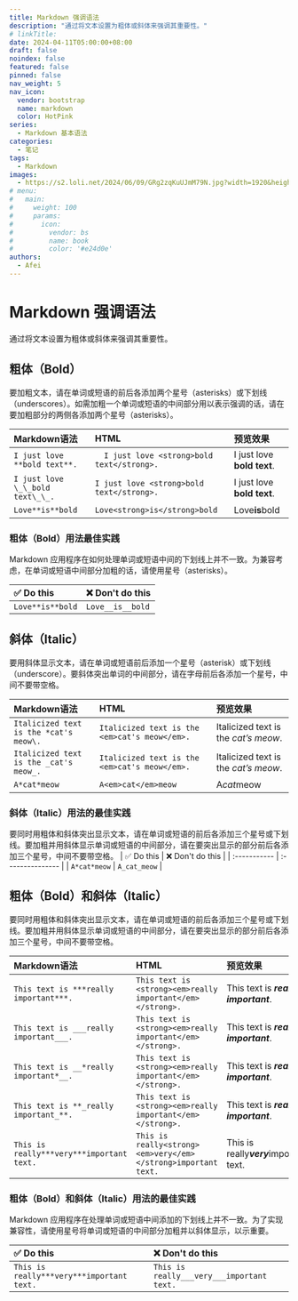```yaml
---
title: Markdown 强调语法
description: "通过将文本设置为粗体或斜体来强调其重要性。"
# linkTitle:
date: 2024-04-11T05:00:00+08:00
draft: false
noindex: false
featured: false
pinned: false
nav_weight: 5
nav_icon:
  vendor: bootstrap
  name: markdown
  color: HotPink
series:
  - Markdown 基本语法
categories:
  - 笔记
tags:
  - Markdown
images:
  - https://s2.loli.net/2024/06/09/GRg2zqKuUJmM79N.jpg?width=1920&height=1440
# menu:
#   main:
#     weight: 100
#     params:
#       icon:
#         vendor: bs
#         name: book
#         color: '#e24d0e'
authors:
  - Afei
---
```


# Markdown 强调语法
通过将文本设置为粗体或斜体来强调其重要性。
## 粗体（Bold）
要加粗文本，请在单词或短语的前后各添加两个星号（asterisks）或下划线（underscores）。如需加粗一个单词或短语的中间部分用以表示强调的话，请在要加粗部分的两侧各添加两个星号（asterisks）。

| Markdown语法                     | HTML                                       | 预览效果                   |
| :------------------------------- | :----------------------------------------- | :------------------------- |
| `I just love **bold text**.`     | `	I just love <strong>bold text</strong>.` | I just love **bold text**. |
| `I just love \_\_bold text\_\_.` | `I just love <strong>bold text</strong>.`  | I just love __bold text__. |
| `Love**is**bold	`                | `Love<strong>is</strong>bold	`             | Love**is**bold             |

### 粗体（Bold）用法最佳实践
Markdown 应用程序在如何处理单词或短语中间的下划线上并不一致。为兼容考虑，在单词或短语中间部分加粗的话，请使用星号（asterisks）。

| ✅  Do this       | ❌  Don't do this |
| :--------------- | :--------------- |
| `Love**is**bold` | `Love__is__bold` |

## 斜体（Italic）

要用斜体显示文本，请在单词或短语前后添加一个星号（asterisk）或下划线（underscore）。要斜体突出单词的中间部分，请在字母前后各添加一个星号，中间不要带空格。

| Markdown语法                           | HTML                                          | 预览效果                             |
| :------------------------------------- | :-------------------------------------------- | :----------------------------------- |
| `Italicized text is the *cat's meow\.` | `Italicized text is the <em>cat's meow</em>.` | Italicized text is the *cat’s meow*. |
| `Italicized text is the _cat's meow_.` | `Italicized text is the <em>cat's meow</em>.` | Italicized text is the _cat’s meow_. |
| `A*cat*meow`                           | `A<em>cat</em>meow`                           | A*cat*meow                           |

### 斜体（Italic）用法的最佳实践
要同时用粗体和斜体突出显示文本，请在单词或短语的前后各添加三个星号或下划线。要加粗并用斜体显示单词或短语的中间部分，请在要突出显示的部分前后各添加三个星号，中间不要带空格。
| ✅  Do this   | ❌  Don't do this |
| :----------- | :--------------- |
| `A*cat*meow` | `A_cat_meow`     |
## 粗体（Bold）和斜体（Italic）
要同时用粗体和斜体突出显示文本，请在单词或短语的前后各添加三个星号或下划线。要加粗并用斜体显示单词或短语的中间部分，请在要突出显示的部分前后各添加三个星号，中间不要带空格。

| Markdown语法                              | HTML                                                          | 预览效果                                |
| :---------------------------------------- | :------------------------------------------------------------ | :-------------------------------------- |
| `This text is ***really important***.`    | `This text is <strong><em>really important</em></strong>.`    | This text is ***really important***.    |
| `This text is ___really important___.`    | `This text is <strong><em>really important</em></strong>.`    | This text is ***really important***.    |
| `This text is __*really important*__.`    | `This text is <strong><em>really important</em></strong>.`    | This text is __*really important*__.    |
| `This text is **_really important_**.`    | `This text is <strong><em>really important</em></strong>.`    | This text is **_really important_**.    |
| `This is really***very***important text.` | `This is really<strong><em>very</em></strong>important text.` | This is really***very***important text. |

### 粗体（Bold）和斜体（Italic）用法的最佳实践

Markdown 应用程序在处理单词或短语中间添加的下划线上并不一致。为了实现兼容性，请使用星号将单词或短语的中间部分加粗并以斜体显示，以示重要。

| ✅  Do this                                | ❌  Don't do this                          |
| :---------------------------------------- | :---------------------------------------- |
| `This is really***very***important text.` | `This is really___very___important text.` |

